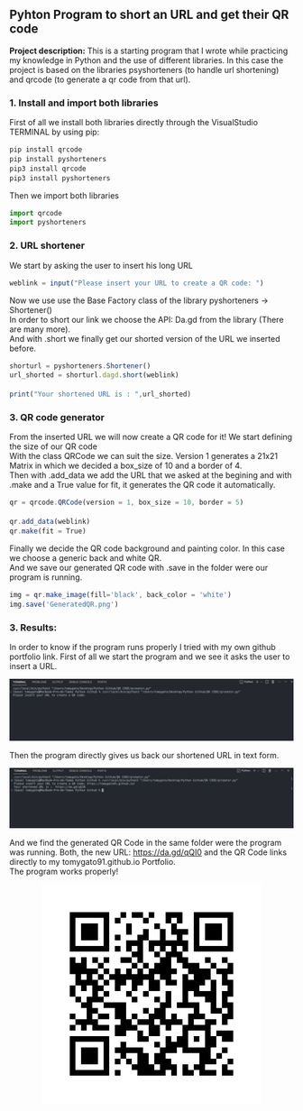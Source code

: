 ## Pyhton Program to short an URL and get their QR code

**Project description:** This is a starting program that I wrote while practicing my knowledge in Python and the use of different libraries. In this case the project is based on the libraries psyshorteners (to handle url shortening) and qrcode (to generate a qr code from that url).

### 1. Install and import both libraries  

First of all we install both libraries directly through the VisualStudio TERMINAL by using pip:

```javascript
pip install qrcode
pip install pyshorteners
pip3 install qrcode
pip3 install pyshorteners
```

Then we import both libraries

```javascript
import qrcode
import pyshorteners
```

### 2. URL shortener

We start by asking the user to insert his long URL

```javascript
weblink = input("Please insert your URL to create a QR code: ")
```
Now we use use the Base Factory class of the library pyshorteners -> Shortener() <br>
In order to short our link we choose the API: Da.gd from the library (There are many more). <br>
And with .short we finally get our shorted version of the URL we inserted before. 

```javascript
shorturl = pyshorteners.Shortener() 
url_shorted = shorturl.dagd.short(weblink)

print("Your shortened URL is : ",url_shorted)
```

### 3. QR code generator

From the inserted URL we will now create a QR code for it! We start defining the size of our QR code <br>
With the class QRCode we can suit the size. Version 1 generates a 21x21 Matrix in which we decided a box_size of 10 and a border of 4. <br>
Then with .add_data we add the URL that we asked at the begining and with .make and a True value for fit, it generates the QR code it automatically. <br>

```javascript
qr = qrcode.QRCode(version = 1, box_size = 10, border = 5)

qr.add_data(weblink)
qr.make(fit = True)
```

Finally we decide the QR code background and painting color. In this case we choose a generic back and white QR. <br>
And we save our generated QR code with .save in the folder were our program is running.

```javascript
img = qr.make_image(fill='black', back_color = 'white')
img.save('GeneratedQR.png')
```

### 3. Results: 

In order to know if the program runs properly I tried with my own github portfolio link.
First of all we start the program and we see it asks the user to insert a URL. 

<img src="images/qrcode1.png?raw=true"/>

Then the program directly gives us back our shortened URL in text form.

<img src="images/qrcode2.png?raw=true"/>

And we find the generated QR Code in the same folder were the program was running.
Both, the new URL: https://da.gd/qQI0 and the QR Code links directly to my tomygato91.github.io Portfolio. <br>
The program works properly!

<p align="center">
  <img src="images/GeneratedQR.png?raw=true"/>
</p>

